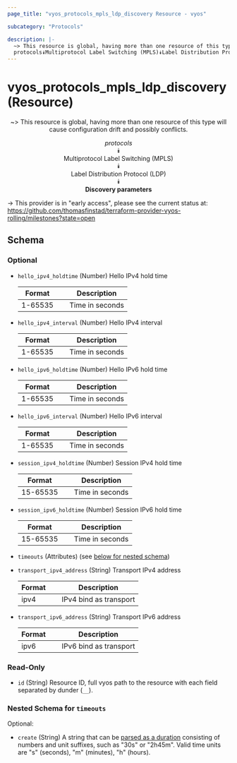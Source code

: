 ```yaml
---
page_title: "vyos_protocols_mpls_ldp_discovery Resource - vyos"

subcategory: "Protocols"

description: |- 
  ~> This resource is global, having more than one resource of this type will cause configuration drift and possibly conflicts.
  protocols⯯Multiprotocol Label Switching (MPLS)⯯Label Distribution Protocol (LDP)⯯Discovery parameters
---
```


# vyos_protocols_mpls_ldp_discovery (Resource)
<center>

~> This resource is global, having more than one resource of this type will cause configuration drift and possibly conflicts.

*protocols*  
⯯  
Multiprotocol Label Switching (MPLS)  
⯯  
Label Distribution Protocol (LDP)  
⯯  
**Discovery parameters**


</center>

-> This provider is in "early access", please see the current status at: https://github.com/thomasfinstad/terraform-provider-vyos-rolling/milestones?state=open

## Schema

### Optional

- `hello_ipv4_holdtime` (Number) Hello IPv4 hold time

    |Format   &emsp;|Description      |
    |-----------|-------------------|
    |1-65535  &emsp;|Time in seconds  |
- `hello_ipv4_interval` (Number) Hello IPv4 interval

    |Format   &emsp;|Description      |
    |-----------|-------------------|
    |1-65535  &emsp;|Time in seconds  |
- `hello_ipv6_holdtime` (Number) Hello IPv6 hold time

    |Format   &emsp;|Description      |
    |-----------|-------------------|
    |1-65535  &emsp;|Time in seconds  |
- `hello_ipv6_interval` (Number) Hello IPv6 interval

    |Format   &emsp;|Description      |
    |-----------|-------------------|
    |1-65535  &emsp;|Time in seconds  |
- `session_ipv4_holdtime` (Number) Session IPv4 hold time

    |Format    &emsp;|Description      |
    |------------|-------------------|
    |15-65535  &emsp;|Time in seconds  |
- `session_ipv6_holdtime` (Number) Session IPv6 hold time

    |Format    &emsp;|Description      |
    |------------|-------------------|
    |15-65535  &emsp;|Time in seconds  |
- `timeouts` (Attributes) (see [below for nested schema](#nestedatt--timeouts))
- `transport_ipv4_address` (String) Transport IPv4 address

    |Format  &emsp;|Description             |
    |----------|--------------------------|
    |ipv4    &emsp;|IPv4 bind as transport  |
- `transport_ipv6_address` (String) Transport IPv6 address

    |Format  &emsp;|Description             |
    |----------|--------------------------|
    |ipv6    &emsp;|IPv6 bind as transport  |

### Read-Only

- `id` (String) Resource ID, full vyos path to the resource with each field separated by dunder (`__`).

<a id="nestedatt--timeouts"></a>
### Nested Schema for `timeouts`

Optional:

- `create` (String) A string that can be [parsed as a duration](https://pkg.go.dev/time#ParseDuration) consisting of numbers and unit suffixes, such as &#34;30s&#34; or &#34;2h45m&#34;. Valid time units are &#34;s&#34; (seconds), &#34;m&#34; (minutes), &#34;h&#34; (hours).  
